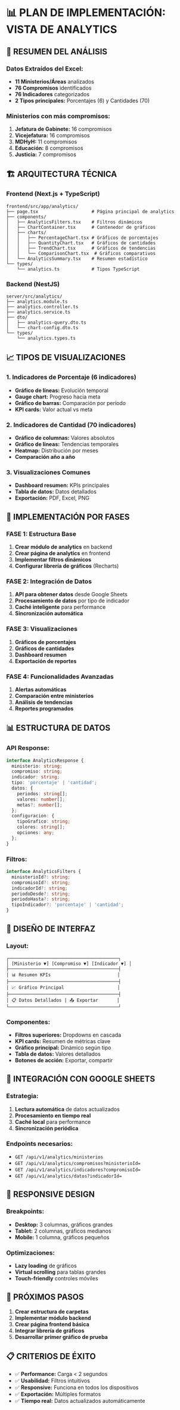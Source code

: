 # 📊 PLAN DE IMPLEMENTACIÓN: VISTA DE ANALYTICS

## 🎯 **RESUMEN DEL ANÁLISIS**

### **Datos Extraídos del Excel:**
- **11 Ministerios/Áreas** analizados
- **76 Compromisos** identificados
- **76 Indicadores** categorizados
- **2 Tipos principales:** Porcentajes (6) y Cantidades (70)

### **Ministerios con más compromisos:**
1. **Jefatura de Gabinete:** 16 compromisos
2. **Vicejefatura:** 16 compromisos  
3. **MDHyH:** 11 compromisos
4. **Educación:** 8 compromisos
5. **Justicia:** 7 compromisos

## 🏗️ **ARQUITECTURA TÉCNICA**

### **Frontend (Next.js + TypeScript)**
```
frontend/src/app/analytics/
├── page.tsx                    # Página principal de analytics
├── components/
│   ├── AnalyticsFilters.tsx    # Filtros dinámicos
│   ├── ChartContainer.tsx      # Contenedor de gráficos
│   ├── charts/
│   │   ├── PercentageChart.tsx # Gráficos de porcentajes
│   │   ├── QuantityChart.tsx   # Gráficos de cantidades
│   │   ├── TrendChart.tsx      # Gráficos de tendencias
│   │   └── ComparisonChart.tsx  # Gráficos comparativos
│   └── AnalyticsSummary.tsx    # Resumen estadístico
└── types/
    └── analytics.ts            # Tipos TypeScript
```

### **Backend (NestJS)**
```
server/src/analytics/
├── analytics.module.ts
├── analytics.controller.ts
├── analytics.service.ts
├── dto/
│   ├── analytics-query.dto.ts
│   └── chart-config.dto.ts
└── types/
    └── analytics.types.ts
```

## 📈 **TIPOS DE VISUALIZACIONES**

### **1. Indicadores de Porcentaje (6 indicadores)**
- **Gráfico de líneas:** Evolución temporal
- **Gauge chart:** Progreso hacia meta
- **Gráfico de barras:** Comparación por período
- **KPI cards:** Valor actual vs meta

### **2. Indicadores de Cantidad (70 indicadores)**
- **Gráfico de columnas:** Valores absolutos
- **Gráfico de líneas:** Tendencias temporales
- **Heatmap:** Distribución por meses
- **Comparación año a año**

### **3. Visualizaciones Comunes**
- **Dashboard resumen:** KPIs principales
- **Tabla de datos:** Datos detallados
- **Exportación:** PDF, Excel, PNG

## 🔧 **IMPLEMENTACIÓN POR FASES**

### **FASE 1: Estructura Base**
1. **Crear módulo de analytics** en backend
2. **Crear página de analytics** en frontend
3. **Implementar filtros dinámicos**
4. **Configurar librería de gráficos** (Recharts)

### **FASE 2: Integración de Datos**
1. **API para obtener datos** desde Google Sheets
2. **Procesamiento de datos** por tipo de indicador
3. **Caché inteligente** para performance
4. **Sincronización automática**

### **FASE 3: Visualizaciones**
1. **Gráficos de porcentajes**
2. **Gráficos de cantidades**
3. **Dashboard resumen**
4. **Exportación de reportes**

### **FASE 4: Funcionalidades Avanzadas**
1. **Alertas automáticas**
2. **Comparación entre ministerios**
3. **Análisis de tendencias**
4. **Reportes programados**

## 📊 **ESTRUCTURA DE DATOS**

### **API Response:**
```typescript
interface AnalyticsResponse {
  ministerio: string;
  compromiso: string;
  indicador: string;
  tipo: 'porcentaje' | 'cantidad';
  datos: {
    periodos: string[];
    valores: number[];
    metas?: number[];
  };
  configuracion: {
    tipoGrafico: string;
    colores: string[];
    opciones: any;
  };
}
```

### **Filtros:**
```typescript
interface AnalyticsFilters {
  ministerioId?: string;
  compromisoId?: string;
  indicadorId?: string;
  periodoDesde?: string;
  periodoHasta?: string;
  tipoIndicador?: 'porcentaje' | 'cantidad';
}
```

## 🎨 **DISEÑO DE INTERFAZ**

### **Layout:**
```
┌─────────────────────────────────────────┐
│ [Ministerio ▼] [Compromiso ▼] [Indicador ▼] │
├─────────────────────────────────────────┤
│ 📊 Resumen KPIs                         │
├─────────────────────────────────────────┤
│ 📈 Gráfico Principal                    │
├─────────────────────────────────────────┤
│ 📋 Datos Detallados | 📤 Exportar       │
└─────────────────────────────────────────┘
```

### **Componentes:**
- **Filtros superiores:** Dropdowns en cascada
- **KPI cards:** Resumen de métricas clave
- **Gráfico principal:** Dinámico según tipo
- **Tabla de datos:** Valores detallados
- **Botones de acción:** Exportar, compartir

## 🔗 **INTEGRACIÓN CON GOOGLE SHEETS**

### **Estrategia:**
1. **Lectura automática** de datos actualizados
2. **Procesamiento en tiempo real**
3. **Caché local** para performance
4. **Sincronización periódica**

### **Endpoints necesarios:**
- `GET /api/v1/analytics/ministerios`
- `GET /api/v1/analytics/compromisos?ministerioId=`
- `GET /api/v1/analytics/indicadores?compromisoId=`
- `GET /api/v1/analytics/datos?indicadorId=`

## 📱 **RESPONSIVE DESIGN**

### **Breakpoints:**
- **Desktop:** 3 columnas, gráficos grandes
- **Tablet:** 2 columnas, gráficos medianos
- **Mobile:** 1 columna, gráficos pequeños

### **Optimizaciones:**
- **Lazy loading** de gráficos
- **Virtual scrolling** para tablas grandes
- **Touch-friendly** controles móviles

## 🚀 **PRÓXIMOS PASOS**

1. **Crear estructura de carpetas**
2. **Implementar módulo backend**
3. **Crear página frontend básica**
4. **Integrar librería de gráficos**
5. **Desarrollar primer gráfico de prueba**

## 📋 **CRITERIOS DE ÉXITO**

- ✅ **Performance:** Carga < 2 segundos
- ✅ **Usabilidad:** Filtros intuitivos
- ✅ **Responsive:** Funciona en todos los dispositivos
- ✅ **Exportación:** Múltiples formatos
- ✅ **Tiempo real:** Datos actualizados automáticamente
